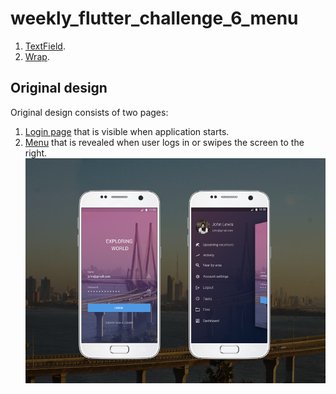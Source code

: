 # weekly_flutter_challenge_6_menu

1. [TextField](https://api.flutter.dev/flutter/material/TextField-class.html).
2. [Wrap](https://api.flutter.dev/flutter/widgets/Wrap-class.html).

## Original design
Original design consists of two pages:
1. [Login page](https://www.uplabs.com/posts/login-concept-mockup) that is visible when application starts.
2. [Menu](https://www.uplabs.com/posts/menu-mockup-market) that is revealed when user logs in or swipes the screen to the right.
[![Original design](https://github.com/JKPK/weekly_flutter_challenge_6_menu/blob/master/original_design.png?raw=true)](https://www.uplabs.com/posts/menu-mockup-market)